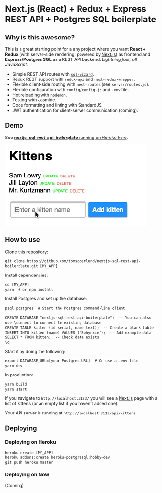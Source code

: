 # Next.js (React) + Redux + Express REST API + Postgres SQL boilerplate

## Why is this awesome?

This is a great starting point for a any project where you want **React + Redux** (with server-side rendering, powered by [Next.js](https://github.com/zeit/next.js)) as frontend and **Express/Postgres SQL** as a REST API backend.
_Lightning fast, all JavaScript._

* Simple REST API routes with [`sql-wizard`](https://github.com/tomsoderlund/sql-wizard).
* Redux REST support with `redux-api` and `next-redux-wrapper`.
* Flexible client-side routing with `next-routes` (see `server/routes.js`).
* Flexible configuration with `config/config.js` and `.env` file.
* Hot reloading with `nodemon`.
* Testing with Jasmine.
* Code formatting and linting with StandardJS.
* JWT authentication for client-server communication (coming).

## Demo

See [**nextjs-sql-rest-api-boilerplate** running on Heroku here](https://nextjs-sql-rest-api.herokuapp.com/).

![nextjs-sql-rest-api-boilerplate demo on Heroku](docs/demo.gif)

## How to use

Clone this repository:

	git clone https://github.com/tomsoderlund/nextjs-sql-rest-api-boilerplate.git [MY_APP]

Install dependencies:

	cd [MY_APP]
	yarn  # or npm install

Install Postgres and set up the database:

	psql postgres  # Start the Postgres command-line client
	
	CREATE DATABASE "nextjs-sql-rest-api-boilerplate";  -- You can also use \connect to connect to existing database
	CREATE TABLE kitten (id serial, name text);  -- Create a blank table
	INSERT INTO kitten (name) VALUES ('Sphynxie');  -- Add example data
	SELECT * FROM kitten;  -- Check data exists
	\q

Start it by doing the following:

	export DATABASE_URL=[your Postgres URL]  # Or use a .env file
	yarn dev

In production:

	yarn build
	yarn start

If you navigate to `http://localhost:3123/` you will see a [Next.js](https://github.com/zeit/next.js) page with a list of kittens (or an empty list if you haven’t added one).

Your API server is running at `http://localhost:3123/api/kittens`


## Deploying

### Deploying on Heroku

	heroku create [MY_APP]
	heroku addons:create heroku-postgresql:hobby-dev
	git push heroku master

### Deploying on Now

(Coming)
